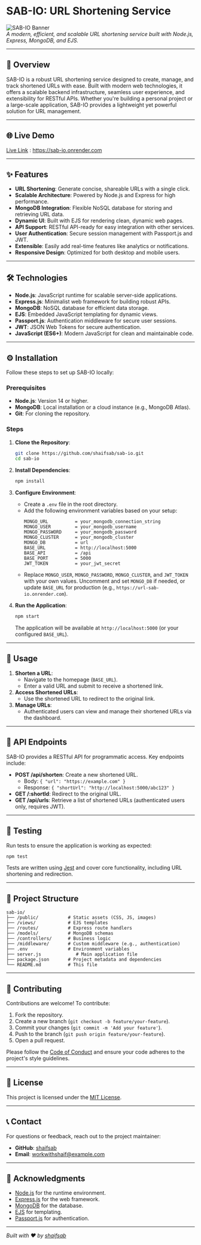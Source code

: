 # SAB-IO: URL Shortening Service

![SAB-IO Banner](https://i.ibb.co/vvDDkmZm/Untitled-1.jpg)  
*A modern, efficient, and scalable URL shortening service built with Node.js, Express, MongoDB, and EJS.*

---

## 📖 Overview

SAB-IO is a robust URL shortening service designed to create, manage, and track shortened URLs with ease. Built with modern web technologies, it offers a scalable backend infrastructure, seamless user experience, and extensibility for RESTful APIs. Whether you're building a personal project or a large-scale application, SAB-IO provides a lightweight yet powerful solution for URL management.

---

## 🌐 Live Demo

[Live Link](#) : https://sab-io.onrender.com

---

## ✨ Features

- **URL Shortening**: Generate concise, shareable URLs with a single click.
- **Scalable Architecture**: Powered by Node.js and Express for high performance.
- **MongoDB Integration**: Flexible NoSQL database for storing and retrieving URL data.
- **Dynamic UI**: Built with EJS for rendering clean, dynamic web pages.
- **API Support**: RESTful API-ready for easy integration with other services.
- **User Authentication**: Secure session management with Passport.js and JWT.
- **Extensible**: Easily add real-time features like analytics or notifications.
- **Responsive Design**: Optimized for both desktop and mobile users.

---

## 🛠️ Technologies

- **Node.js**: JavaScript runtime for scalable server-side applications.
- **Express.js**: Minimalist web framework for building robust APIs.
- **MongoDB**: NoSQL database for efficient data storage.
- **EJS**: Embedded JavaScript templating for dynamic views.
- **Passport.js**: Authentication middleware for secure user sessions.
- **JWT**: JSON Web Tokens for secure authentication.
- **JavaScript (ES6+)**: Modern JavaScript for clean and maintainable code.

---

## ⚙️ Installation

Follow these steps to set up SAB-IO locally:

### Prerequisites
- **Node.js**: Version 14 or higher.
- **MongoDB**: Local installation or a cloud instance (e.g., MongoDB Atlas).
- **Git**: For cloning the repository.

### Steps
1. **Clone the Repository**:
   ```bash
   git clone https://github.com/shaifsab/sab-io.git
   cd sab-io
   ```

2. **Install Dependencies**:
   ```bash
   npm install
   ```

3. **Configure Environment**:
   - Create a `.env` file in the root directory.
   - Add the following environment variables based on your setup:
     ```env
     MONGO_URL          = your_mongodb_connection_string
     MONGO_USER         = your_mongodb_username
     MONGO_PASSWORD     = your_mongodb_password
     MONGO_CLUSTER      = your_mongodb_cluster
     MONGO_DB           = url
     BASE_URL           = http://localhost:5000
     BASE_API           = /api
     BASE_PORT          = 5000
     JWT_TOKEN          = your_jwt_secret
     ```
   - Replace `MONGO_USER`, `MONGO_PASSWORD`, `MONGO_CLUSTER`, and `JWT_TOKEN` with your own values. Uncomment and set `MONGO_DB` if needed, or update `BASE_URL` for production (e.g., `https://url-sab-io.onrender.com`).

4. **Run the Application**:
   ```bash
   npm start
   ```
   The application will be available at `http://localhost:5000` (or your configured `BASE_URL`).

---

## 🚀 Usage

1. **Shorten a URL**:
   - Navigate to the homepage (`BASE_URL`).
   - Enter a valid URL and submit to receive a shortened link.
2. **Access Shortened URLs**:
   - Use the shortened URL to redirect to the original link.
3. **Manage URLs**:
   - Authenticated users can view and manage their shortened URLs via the dashboard.

---

## 📡 API Endpoints

SAB-IO provides a RESTful API for programmatic access. Key endpoints include:

- **POST /api/shorten**: Create a new shortened URL.
  - Body: `{ "url": "https://example.com" }`
  - Response: `{ "shortUrl": "http://localhost:5000/abc123" }`
- **GET /:shortId**: Redirect to the original URL.
- **GET /api/urls**: Retrieve a list of shortened URLs (authenticated users only, requires JWT).


---

## 🧪 Testing

Run tests to ensure the application is working as expected:

```bash
npm test
```

Tests are written using [Jest](https://jestjs.io/) and cover core functionality, including URL shortening and redirection.

---

## 📂 Project Structure

```plaintext
sab-io/
├── /public/           # Static assets (CSS, JS, images)
├── /views/            # EJS templates
├── /routes/           # Express route handlers
├── /models/           # MongoDB schemas
├── /controllers/      # Business logic
├── /middleware/       # Custom middleware (e.g., authentication)
├── .env               # Environment variables
├── server.js             # Main application file
├── package.json       # Project metadata and dependencies
└── README.md          # This file
```

---

## 🤝 Contributing

Contributions are welcome! To contribute:

1. Fork the repository.
2. Create a new branch (`git checkout -b feature/your-feature`).
3. Commit your changes (`git commit -m 'Add your feature'`).
4. Push to the branch (`git push origin feature/your-feature`).
5. Open a pull request.

Please follow the [Code of Conduct](CODE_OF_CONDUCT.md) and ensure your code adheres to the project's style guidelines.

---

## 📜 License

This project is licensed under the [MIT License](LICENSE).

---

## 📞 Contact

For questions or feedback, reach out to the project maintainer:

- **GitHub**: [shaifsab](https://github.com/shaifsab)
- **Email**: workwithshaif@example.com

---

## 🌟 Acknowledgments

- [Node.js](https://nodejs.org/) for the runtime environment.
- [Express.js](https://expressjs.com/) for the web framework.
- [MongoDB](https://www.mongodb.com/) for the database.
- [EJS](https://ejs.co/) for templating.
- [Passport.js](http://www.passportjs.org/) for authentication.

---

*Built with ❤️ by [shaifsab](https://github.com/shaifsab)*
